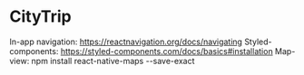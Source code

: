# CityTrip

In-app navigation: https://reactnavigation.org/docs/navigating
Styled-components: https://styled-components.com/docs/basics#installation
Map-view: npm install react-native-maps --save-exact